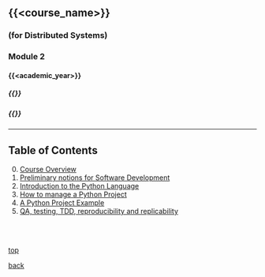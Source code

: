 ## {{<course_name>}}
### **(for Distributed Systems)**

### Module 2

####  {{<academic_year>}}

##### {{<gc>}}

##### {{<mm>}}

---

## Table of Contents

0. [Course Overview](..)
1. [Preliminary notions for Software Development](../intro)
2. [Introduction to the Python Language](../language)
3. [How to manage a Python Project](../python-project)
4. [A Python Project Example](../example)
5. [QA, testing, TDD, reproducibility and replicability](../qa-tdd)

<br>

<br>

[<i class="fa fa-arrow-up" aria-hidden="true"></i> top](.)

[<i class="fa fa-undo" aria-hidden="true"></i> back](..)

